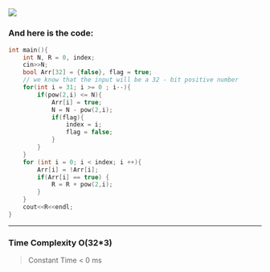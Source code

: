 ![](/images/Leetcode_Number_Component.png)
---
### And here is the code:

```c++
int main(){
    int N, R = 0, index; 
    cin>>N;
    bool Arr[32] = {false}, flag = true;
    // we know that the input will be a 32 - bit positive number
    for(int i = 31; i >= 0 ; i--){
        if(pow(2,i) <= N){
            Arr[i] = true;
            N = N - pow(2,i);
            if(flag){
                index = i;
                flag = false;
            }
        }
    }
    for (int i = 0; i < index; i ++){
        Arr[i] = !Arr[i];
        if(Arr[i] == true) {
            R = R + pow(2,i);
        }
    }
    cout<<R<<endl;
}

```
---
### Time Complexity O(32*3) 
> Constant Time < 0 ms

